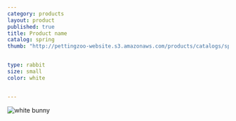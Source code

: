 ```yaml
---
category: products
layout: product
published: true
title: Product name
catalog: spring
thumb: "http://pettingzoo-website.s3.amazonaws.com/products/catalogs/spring/cxa12-063-25A.png"


type: rabbit
size: small
color: white


---
```


![white bunny](http://pettingzoo-website.s3.amazonaws.com/products/catalogs/spring/cxa12-063-25A.png)
